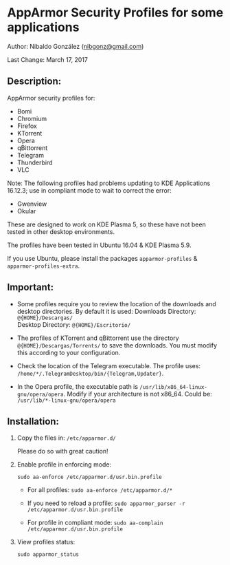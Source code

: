 
# AppArmor Security Profiles for some applications

Author: Nibaldo González (<nibgonz@gmail.com>)

Last Change: March 17, 2017

## Description:

AppArmor security profiles for:
* Bomi
* Chromium
* Firefox
* KTorrent
* Opera
* qBittorrent
* Telegram
* Thunderbird
* VLC

Note: The following profiles had problems updating to KDE Applications 16.12.3; use in compliant mode to wait to correct the error:
* Gwenview
* Okular


These are designed to work on KDE Plasma 5, 
so these have not been tested in other desktop environments. 

The profiles have been tested in Ubuntu 16.04 & KDE Plasma 5.9. 

If you use Ubuntu, please install the packages 
`apparmor-profiles` & `apparmor-profiles-extra`.

## Important:

* Some profiles require you to review the location of the downloads and desktop directories. By default it is used:
	Downloads Directory: `@{HOME}/Descargas/`	
	Desktop Directory: `@{HOME}/Escritorio/`
	
* The profiles of KTorrent and qBittorrent use the directory `@{HOME}/Descargas/Torrents/` to save the downloads. You must modify this according to your configuration.

* Check the location of the Telegram executable. The profile uses: `/home/*/.TelegramDesktop/bin/{Telegram,Updater}`.

* In the Opera profile, the executable path is `/usr/lib/x86_64-linux-gnu/opera/opera`. Modify if your architecture is not x86_64. Could be: `/usr/lib/*-linux-gnu/opera/opera`

## Installation:

1. Copy the files in: `/etc/apparmor.d/`

	Please do so with great caution!

2. Enable profile in enforcing mode: 

	`sudo aa-enforce /etc/apparmor.d/usr.bin.profile`
	
	- For all profiles: `sudo aa-enforce /etc/apparmor.d/*`
	
	- If you need to reload a profile: `sudo apparmor_parser -r /etc/apparmor.d/usr.bin.profile`
	
	- For profile in compliant mode: `sudo aa-complain /etc/apparmor.d/usr.bin.profile`

3. View profiles status: 

	`sudo apparmor_status`



